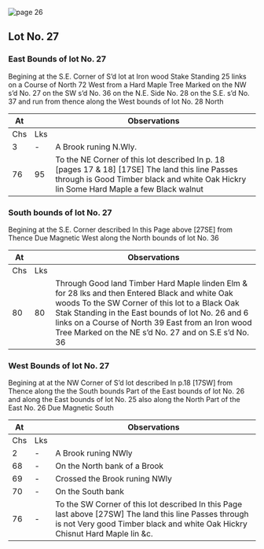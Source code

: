 ![page 26](image/fieldbook/ovid-page-26.jpg)

## Lot No. 27

### East Bounds of lot No. 27

Begining at the S.E. Corner of S’d lot at Iron wood Stake Standing 25 links on a Course of North 72 West from a Hard Maple Tree Marked on the NW s’d No. 27 on the SW s’d No. 36 on the N.E. Side No. 28 on the S.E. s’d No. 37 and run from thence along the West bounds of lot No. 28 North

| At |    | Observations |
| -- | -- | ------------ |
| Chs | Lks | |
| 3 | - | A Brook runing N.Wly. |
| 76 | 95 | To the NE Corner of this lot described In p. 18 [pages 17 & 18] [17SE] The land this line Passes through is Good Timber black and white Oak Hickry lin Some Hard Maple a few Black walnut |

### South bounds of lot No. 27

Begining at the S.E. Corner described In this Page above [27SE] from Thence Due Magnetic West along the North bounds of lot No. 36

| At |    | Observations |
| -- | -- | ------------ |
| Chs | Lks | |
| 80 | 80 | Through Good land Timber Hard Maple linden Elm & for 28 lks and then Entered Black and white Oak woods To the SW Corner of this lot to a Black Oak Stak Standing in the East bounds of lot No. 26 and 6 links on a Course of North 39 East from an Iron wood Tree Marked on the NE s’d No. 27 and on S.E s’d No. 36 |

### West Bounds of lot No. 27

Begining at at the NW Corner of S’d lot described In p.18 [17SW] from Thence along the the South bounds Part of the East bounds of lot No. 26 and along the East bounds of lot No. 25 also along the North Part of the East No. 26 Due Magnetic South

| At |    | Observations |
| -- | -- | ------------ |
| Chs | Lks | |
| 2 | - | A Brook runing NWly |
| 68 | - | On the North bank of a Brook |
| 69 | - | Crossed the Brook runing NWly |
| 70 | - | On the South bank |
| 76 | - | To the SW Corner of this lot described In this Page last above [27SW] The land this line Passes through is not Very good Timber black and white Oak Hickry Chisnut Hard Maple lin &c. |

